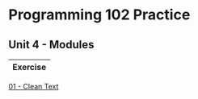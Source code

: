 # Programming 102 Practice

## **Unit 4** - Modules


|Exercise
|------------------|
[01 - Clean Text](exercise_1.md)




